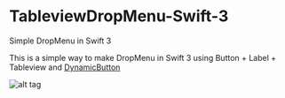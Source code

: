 # TableviewDropMenu-Swift-3
Simple DropMenu in Swift 3

This is a simple way to make DropMenu in Swift 3
using Button + Label + Tableview and [DynamicButton](https://github.com/yannickl/DynamicButton)

![alt tag](http://i.giphy.com/l0ExdOki04FZRxaNi.gif)
